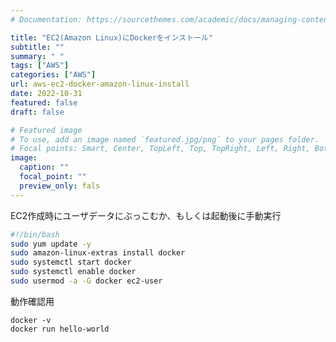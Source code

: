```yaml
---
# Documentation: https://sourcethemes.com/academic/docs/managing-content/

title: "EC2(Amazon Linux)にDockerをインストール"
subtitle: ""
summary: " "
tags: ["AWS"]
categories: ["AWS"]
url: aws-ec2-docker-amazon-linux-install
date: 2022-10-31
featured: false
draft: false

# Featured image
# To use, add an image named `featured.jpg/png` to your pages folder.
# Focal points: Smart, Center, TopLeft, Top, TopRight, Left, Right, BottomLeft, Bottom, BottomRight.
image:
  caption: ""
  focal_point: ""
  preview_only: fals
---
```


EC2作成時にユーザデータにぶっこむか、もしくは起動後に手動実行

```sh
#!/bin/bash
sudo yum update -y
sudo amazon-linux-extras install docker
sudo systemctl start docker
sudo systemctl enable docker
sudo usermod -a -G docker ec2-user
```

動作確認用

```
docker -v
docker run hello-world
```

